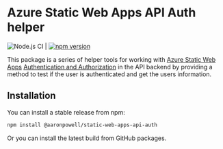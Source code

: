 # Azure Static Web Apps API Auth helper

![Node.js CI](https://github.com/aaronpowell/static-web-apps-api-auth/workflows/Node.js%20CI/badge.svg) | [![npm version](https://img.shields.io/npm/v/@aaronpowell/static-web-apps-api-auth)](https://npmjs.org/package/@aaronpowell/static-web-apps-api-auth)

This package is a series of helper tools for working with [Azure Static Web Apps](https://docs.microsoft.com/azure/static-web-apps/?WT.mc_id=javascript-0000-aapowell) [Authentication and Authorization](https://docs.microsoft.com/azure/static-web-apps/authentication-authorization?WT.mc_id=javascript-12079-aapowell) in the API backend by providing a method to test if the user is authenticated and get the users information.

## Installation

You can install a stable release from npm:

```bash
npm install @aaronpowell/static-web-apps-api-auth
```

Or you can install the latest build from GitHub packages.
